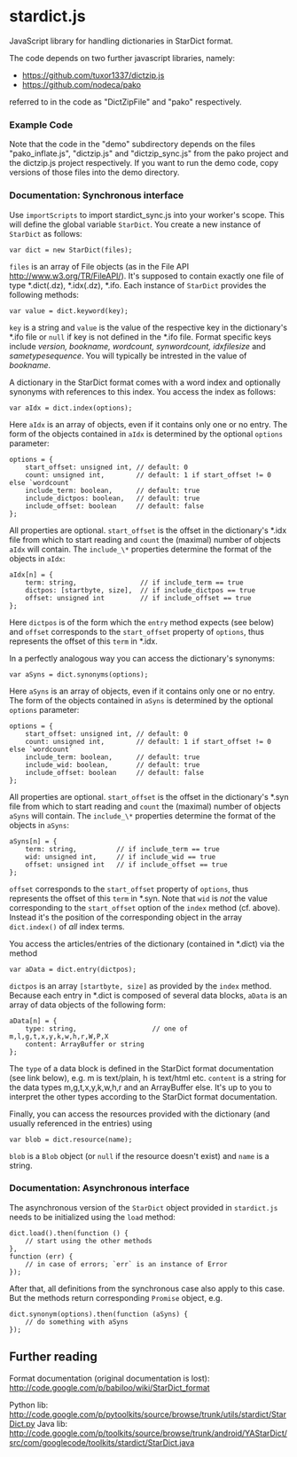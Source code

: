 stardict.js
==========

JavaScript library for handling dictionaries in StarDict format.

The code depends on two further javascript libraries, namely:

- https://github.com/tuxor1337/dictzip.js
- https://github.com/nodeca/pako

referred to in the code as "DictZipFile" and "pako" respectively.

### Example Code

Note that the code in the "demo" subdirectory depends on the files "pako_inflate.js",
"dictzip.js" and "dictzip_sync.js" from the pako project and the dictzip.js
project respectively. If you want to run the demo code, copy versions of those
files into the demo directory.

### Documentation: Synchronous interface

Use `importScripts` to import stardict_sync.js into your worker's scope. This
will define the global variable `StarDict`. You create a new instance of
`StarDict` as follows:

    var dict = new StarDict(files);

`files` is an array of File objects (as in the File API http://www.w3.org/TR/FileAPI/).
It's supposed to contain exactly one file of type \*.dict(.dz), \*.idx(.dz),
\*.ifo. Each instance of `StarDict` provides the following methods:

    var value = dict.keyword(key);
    
`key` is a string and `value` is the value of the respective key in the
dictionary's \*.ifo file or `null` if key is not defined in the \*.ifo file.
Format specific keys include _version, bookname, wordcount, synwordcount,
idxfilesize_ and _sametypesequence_. You will typically be intrested in the
value of _bookname_.

A dictionary in the StarDict format comes with a word index and optionally
synonyms with references to this index. You access the index as follows:

    var aIdx = dict.index(options);
    
Here `aIdx` is an array of objects, even if it contains only one or no entry.
The form of the objects contained in `aIdx` is determined by the optional
`options` parameter:

    options = {
        start_offset: unsigned int, // default: 0
        count: unsigned int,        // default: 1 if start_offset != 0 else `wordcount`
        include_term: boolean,      // default: true
        include_dictpos: boolean,   // default: true
        include_offset: boolean     // default: false
    };

All properties are optional. `start_offset` is the offset in the dictionary's
\*.idx file from which to start reading and `count` the (maximal) number of
objects `aIdx` will contain. The `include_\*` properties determine the format
of the objects in `aIdx`:

    aIdx[n] = {
        term: string,                // if include_term == true
        dictpos: [startbyte, size],  // if include_dictpos == true
        offset: unsigned int         // if include_offset == true
    };

Here `dictpos` is of the form which the `entry` method expects (see below) and
`offset` corresponds to the `start_offset` property of `options`, thus
represents the offset of this `term` in \*.idx.

In a perfectly analogous way you can access the dictionary's synonyms:

    var aSyns = dict.synonyms(options);

Here `aSyns` is an array of objects, even if it contains only one or no entry.
The form of the objects contained in `aSyns` is determined by the optional
`options` parameter:

    options = {
        start_offset: unsigned int, // default: 0
        count: unsigned int,        // default: 1 if start_offset != 0 else `wordcount`
        include_term: boolean,      // default: true
        include_wid: boolean,       // default: true
        include_offset: boolean     // default: false
    };

All properties are optional. `start_offset` is the offset in the dictionary's
\*.syn file from which to start reading and `count` the (maximal) number of
objects `aSyns` will contain. The `include_\*` properties determine the format
of the objects in `aSyns`:

    aSyns[n] = {
        term: string,          // if include_term == true
        wid: unsigned int,     // if include_wid == true
        offset: unsigned int   // if include_offset == true
    };

`offset` corresponds to the `start_offset` property of `options`, thus
represents the offset of this `term` in \*.syn. Note that `wid` is _not_ the
value corresponding to the `start_offset` option of the `index` method (cf.
above). Instead it's the position of the corresponding object in the array
`dict.index()` of _all_ index terms.

You access the articles/entries of the dictionary (contained in \*.dict) via
the method

    var aData = dict.entry(dictpos);

`dictpos` is an array `[startbyte, size]` as provided by the `index` method.
Because each entry in \*.dict is composed of several data blocks, `aData` is an
array of data objects of the following form:

    aData[n] = {
        type: string,                   // one of m,l,g,t,x,y,k,w,h,r,W,P,X
        content: ArrayBuffer or string
    };

The `type` of a data block is defined in the StarDict format documentation (see
link below), e.g. m is text/plain, h is text/html etc. `content` is a string for
the data types m,g,t,x,y,k,w,h,r and an ArrayBuffer else. It's up to you to
interpret the other types according to the StarDict format documentation.

Finally, you can access the resources provided with the dictionary (and usually
referenced in the entries) using

    var blob = dict.resource(name);
    
`blob` is a `Blob` object (or `null` if the resource doesn't exist) and `name`
is a string.

### Documentation: Asynchronous interface

The asynchronous version of the `StarDict` object provided in `stardict.js`
needs to be initialized using the `load` method:

    dict.load().then(function () {
        // start using the other methods
    },
    function (err) {
        // in case of errors; `err` is an instance of Error
    });

After that, all definitions from the synchronous case also apply to this case.
But the methods return corresponding `Promise` object, e.g.

    dict.synonym(options).then(function (aSyns) {
        // do something with aSyns
    });
    
Further reading
---

Format documentation (original documentation is lost): http://code.google.com/p/babiloo/wiki/StarDict_format
 
Python lib: http://code.google.com/p/pytoolkits/source/browse/trunk/utils/stardict/StarDict.py
Java lib: http://code.google.com/p/toolkits/source/browse/trunk/android/YAStarDict/src/com/googlecode/toolkits/stardict/StarDict.java
